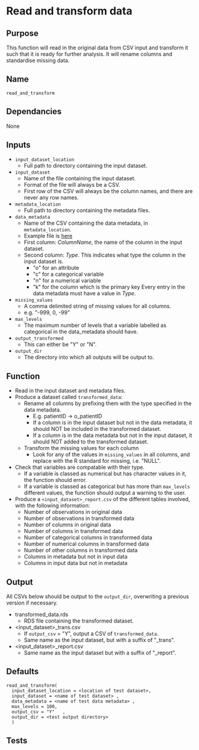 # Read and transform data

## Purpose
This function will read in the original data from CSV input and transform it such that it is ready for further analysis. It will rename columns and standardise missing data.

## Name
`read_and_transform`

## Dependancies
None

## Inputs
* `input_dataset_location`
  * Full path to directory containing the input dataset.
* `input_dataset`
  * Name of the file containing the input dataset.
  * Format of the file will always be a CSV.  
  * First row of the CSV will always be the column names, and there are never any row names.
* `metadata_location`
  * Full path to directory containing the metadata files.
* `data_metadata`
  * Name of the CSV containing the data metadata, in `metadata_location`.
  * Example file is [here](../example_metadata_files/data_metadata.csv)
  * First column: _ColumnName_, the name of the column in the input dataset.
  * Second column: _Type_.
    This indicates what type the column in the input dataset is.
    * "o" for an attribute
    * "c" for a categorical variable
    * "n" for a numerical variable
    * "k" for the column which is the primary key
    Every entry in the data metadata must have a value in _Type_.
* `missing_values`
  * A comma delimited string of missing values for all columns.
  * e.g. "-999, 0, -99"
* `max_levels`
  * The maximum number of levels that a variable labelled as categorical in the data_metadata should have.
* `output_transformed`
  * This can either be "Y" or "N".
* `output_dir`
  * The directory into which all outputs will be output to.

## Function
* Read in the input dataset and metadata files.
* Produce a dataset called `transformed_data`:
  * Rename all columns by prefixing them with the type specified in the data metadata.
    * E.g. patientID -> o_patientID
    * If a column is in the input dataset but not in the data metadata, it should NOT be included in the transformed dataset.
    * If a column is in the data metadata but not in the input dataset, it should NOT added to the transformed dataset.
  * Transform the missing values for each column
      * Look for any of the values in `missing_values` in all columns, and replace with the R standard for missing, i.e. "NULL".
* Check that variables are compatable with their type.
  * If a variable is classed as numerical but has character values in it, the function should error.
  * If a variable is classed as categorical but has more than `max_levels` different values, the function should output a warning to the user.
* Produce a `<input_dataset>_report.csv` of the different tables involved, with the following information:
  * Number of observations in original data
  * Number of observations in transformed data
  * Number of columns in original data
  * Number of columns in transformed data
  * Number of categorical columns in transformed data
  * Number of numerical columns in transformed data  
  * Number of other columns in transformed data
  * Columns in metadata but not in input data
  * Columns in input data but not in metadata

## Output
All CSVs below should be output to the `output_dir`, overwriting a previous version if necessary.
* transformed_data.rds
  * RDS file containing the transformed dataset.
* <input_dataset>\_trans.csv
  * If `output_csv` = "Y", output a CSV of `transformed_data`.
  * Same name as the input dataset, but with a suffix of "\_trans".
* <input_dataset>\_report.csv
  * Same name as the input dataset but with a suffix of "\_report".

## Defaults
```
read_and_transform(
  input_dataset_location = <location of test dataset>,
  input_dataset = <name of test dataset> ,
  data_metadata = <name of test data metadata> ,
  max_levels = 100,
  output_csv = "Y"   ,
  output_dir = <test output directory>
  )  
```
## Tests
